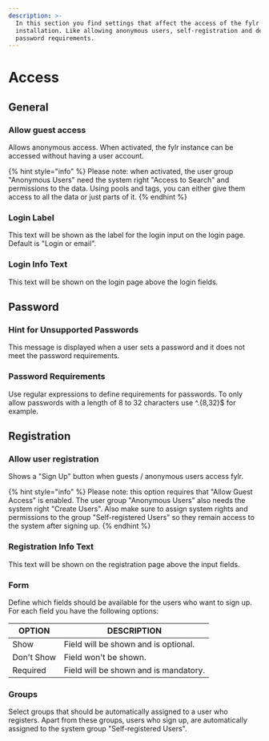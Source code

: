 ```yaml
---
description: >-
  In this section you find settings that affect the access of the fylr
  installation. Like allowing anonymous users, self-registration and defining
  password requirements.
---
```


# Access

## General

### Allow guest access

Allows anonymous access. When activated, the fylr instance can be accessed without having a user account.

{% hint style="info" %}
Please note: when activated, the user group "Anonymous Users" need the system right "Access to Search" and permissions to the data. Using pools and tags, you can either give them access to all the data or just parts of it.
{% endhint %}

### Login Label

This text will be shown as the label for the login input on the login page. Default is "Login or email".

### Login Info Text

This text will be shown on the login page above the login fields.



## Password

### Hint for Unsupported Passwords

This message is displayed when a user sets a password and it does not meet the password requirements.

### Password Requirements

Use regular expressions to define requirements for passwords. To only allow passwords with a length of 8 to 32 characters use ^.{8,32}$ for example.



## Registration

### Allow user registration

Shows a "Sign Up" button when guests / anonymous users access fylr.

{% hint style="info" %}
Please note: this option requires that "Allow Guest Access" is enabled. The user group "Anonymous Users" also needs the system right "Create Users". Also make sure to assign system rights and permissions to the group "Self-registered Users" so they remain access to the system after signing up.
{% endhint %}

### Registration Info Text

This text will be shown on the registration page above the input fields.&#x20;

### Form

Define which fields should be available for the users who want to sign up. For each field you have the following options:

| OPTION     | DESCRIPTION                           |
| ---------- | ------------------------------------- |
| Show       | Field will be shown and is optional.  |
| Don't Show | Field won't be shown.                 |
| Required   | Field will be shown and is mandatory. |

### Groups

Select groups that should be automatically assigned to a user who registers. Apart from these groups, users who sign up, are automatically assigned to the system group "Self-registered Users".
